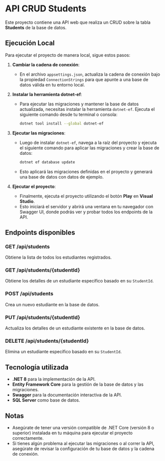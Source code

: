 # API CRUD Students

Este proyecto contiene una API web que realiza un CRUD sobre la tabla **Students** de la base de datos.

## Ejecución Local

Para ejecutar el proyecto de manera local, sigue estos pasos:

1. **Cambiar la cadena de conexión**:
   - En el archivo `appsettings.json`, actualiza la cadena de conexión bajo la propiedad `ConnectionStrings` para que apunte a una base de datos válida en tu entorno local.

2. **Instalar la herramienta dotnet-ef**:
   - Para ejecutar las migraciones y mantener la base de datos actualizada, necesitas instalar la herramienta `dotnet-ef`. Ejecuta el siguiente comando desde tu terminal o consola:
     ```bash
     dotnet tool install --global dotnet-ef
     ```

3. **Ejecutar las migraciones**:
   - Luego de instalar `dotnet-ef`, navega a la raíz del proyecto y ejecuta el siguiente comando para aplicar las migraciones y crear la base de datos:
     ```bash
     dotnet ef database update
     ```
   - Esto aplicará las migraciones definidas en el proyecto y generará una base de datos con datos de ejemplo.

4. **Ejecutar el proyecto**:
   - Finalmente, ejecuta el proyecto utilizando el botón **Play** en **Visual Studio**.
   - Esto iniciará el servidor y abrirá una ventana en tu navegador con Swagger UI, donde podrás ver y probar todos los endpoints de la API.

## Endpoints disponibles

### GET /api/students
Obtiene la lista de todos los estudiantes registrados.

### GET /api/students/{studentId}
Obtiene los detalles de un estudiante específico basado en su `StudentId`.

### POST /api/students
Crea un nuevo estudiante en la base de datos.

### PUT /api/students/{studentId}
Actualiza los detalles de un estudiante existente en la base de datos.

### DELETE /api/students/{studentId}
Elimina un estudiante específico basado en su `StudentId`.

## Tecnología utilizada

- **.NET 8** para la implementación de la API.
- **Entity Framework Core** para la gestión de la base de datos y las migraciones.
- **Swagger** para la documentación interactiva de la API.
- **SQL Server** como base de datos.

## Notas

- Asegúrate de tener una versión compatible de .NET Core (versión 8 o superior) instalada en tu máquina para ejecutar el proyecto correctamente.
- Si tienes algún problema al ejecutar las migraciones o al correr la API, asegúrate de revisar la configuración de tu base de datos y la cadena de conexión.



